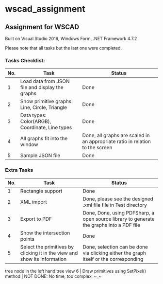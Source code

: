 # wscad_assignment

## Assignment for WSCAD

Built on Visual Studio 2019, Windows Form, .NET Framework 4.7.2

Please note that all tasks but the last one were completed.

### Tasks Checklist:

No. | Task | Status
------------ | ------------ | -------------
1 | Load data from JSON file and display the graphs | Done
2 | Show primitive graphs: Line, Circle, Triangle | Done
3 | Data types: Color(ARGB), Coordinate, Line types | Done
4 | All graphs fit into the window | Done, all graphs are scaled in an appropriate ratio in relation to the screen
5 | Sample JSON file | Done

### Extra Tasks
No. | Task | Status
------------ | ------------ | -------------
1 | Rectangle support | Done
2 | XML import | Done, please see the designed .xml file file in Test directory
3 | Export to PDF | Done, Done, using PDFSharp, a open source library to generate the graphs into a PDF file
4 | Show the intersection points | Done
5 | Select the primitives by clicking it in the view and show its information | Done, selection can be done via clicking either the graph itself or the corresponding
tree node in the left hand tree view
6 | Draw primitives using SetPixel() method | NOT DONE: No time, too complex, ~_~


